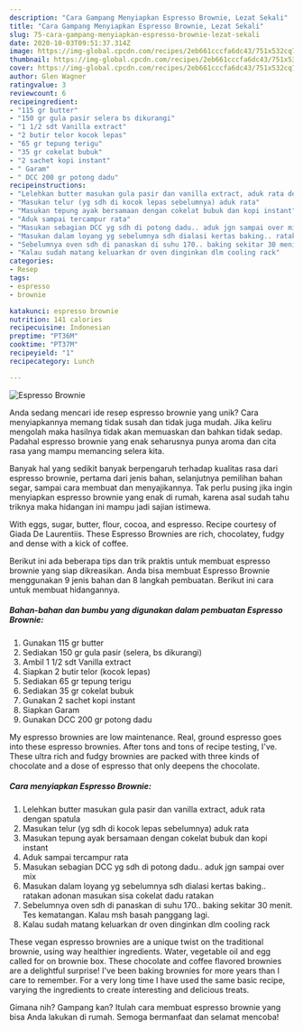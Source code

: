 ```yaml
---
description: "Cara Gampang Menyiapkan Espresso Brownie, Lezat Sekali"
title: "Cara Gampang Menyiapkan Espresso Brownie, Lezat Sekali"
slug: 75-cara-gampang-menyiapkan-espresso-brownie-lezat-sekali
date: 2020-10-03T09:51:37.314Z
image: https://img-global.cpcdn.com/recipes/2eb661cccfa6dc43/751x532cq70/espresso-brownie-foto-resep-utama.jpg
thumbnail: https://img-global.cpcdn.com/recipes/2eb661cccfa6dc43/751x532cq70/espresso-brownie-foto-resep-utama.jpg
cover: https://img-global.cpcdn.com/recipes/2eb661cccfa6dc43/751x532cq70/espresso-brownie-foto-resep-utama.jpg
author: Glen Wagner
ratingvalue: 3
reviewcount: 6
recipeingredient:
- "115 gr butter"
- "150 gr gula pasir selera bs dikurangi"
- "1 1/2 sdt Vanilla extract"
- "2 butir telor kocok lepas"
- "65 gr tepung terigu"
- "35 gr cokelat bubuk"
- "2 sachet kopi instant"
- " Garam"
- " DCC 200 gr potong dadu"
recipeinstructions:
- "Lelehkan butter masukan gula pasir dan vanilla extract, aduk rata dengan spatula"
- "Masukan telur (yg sdh di kocok lepas sebelumnya) aduk rata"
- "Masukan tepung ayak bersamaan dengan cokelat bubuk dan kopi instant"
- "Aduk sampai tercampur rata"
- "Masukan sebagian DCC yg sdh di potong dadu.. aduk jgn sampai over mix"
- "Masukan dalam loyang yg sebelumnya sdh dialasi kertas baking.. ratakan adonan masukan sisa cokelat dadu ratakan"
- "Sebelumnya oven sdh di panaskan di suhu 170.. baking sekitar 30 menit. Tes kematangan. Kalau msh basah panggang lagi."
- "Kalau sudah matang keluarkan dr oven dinginkan dlm cooling rack"
categories:
- Resep
tags:
- espresso
- brownie

katakunci: espresso brownie 
nutrition: 141 calories
recipecuisine: Indonesian
preptime: "PT36M"
cooktime: "PT37M"
recipeyield: "1"
recipecategory: Lunch

---
```



![Espresso Brownie](https://img-global.cpcdn.com/recipes/2eb661cccfa6dc43/751x532cq70/espresso-brownie-foto-resep-utama.jpg)

Anda sedang mencari ide resep espresso brownie yang unik? Cara menyiapkannya memang tidak susah dan tidak juga mudah. Jika keliru mengolah maka hasilnya tidak akan memuaskan dan bahkan tidak sedap. Padahal espresso brownie yang enak seharusnya punya aroma dan cita rasa yang mampu memancing selera kita.

Banyak hal yang sedikit banyak berpengaruh terhadap kualitas rasa dari espresso brownie, pertama dari jenis bahan, selanjutnya pemilihan bahan segar, sampai cara membuat dan menyajikannya. Tak perlu pusing jika ingin menyiapkan espresso brownie yang enak di rumah, karena asal sudah tahu triknya maka hidangan ini mampu jadi sajian istimewa.

With eggs, sugar, butter, flour, cocoa, and espresso. Recipe courtesy of Giada De Laurentiis. These Espresso Brownies are rich, chocolatey, fudgy and dense with a kick of coffee.


Berikut ini ada beberapa tips dan trik praktis untuk membuat espresso brownie yang siap dikreasikan. Anda bisa membuat Espresso Brownie menggunakan 9 jenis bahan dan 8 langkah pembuatan. Berikut ini cara untuk membuat hidangannya.

<!--inarticleads1-->

##### Bahan-bahan dan bumbu yang digunakan dalam pembuatan Espresso Brownie:

1. Gunakan 115 gr butter
1. Sediakan 150 gr gula pasir (selera, bs dikurangi)
1. Ambil 1 1/2 sdt Vanilla extract
1. Siapkan 2 butir telor (kocok lepas)
1. Sediakan 65 gr tepung terigu
1. Sediakan 35 gr cokelat bubuk
1. Gunakan 2 sachet kopi instant
1. Siapkan  Garam
1. Gunakan  DCC 200 gr potong dadu


My espresso brownies are low maintenance. Real, ground espresso goes into these espresso brownies. After tons and tons of recipe testing, I&#39;ve. These ultra rich and fudgy brownies are packed with three kinds of chocolate and a dose of espresso that only deepens the chocolate. 

<!--inarticleads2-->

##### Cara menyiapkan Espresso Brownie:

1. Lelehkan butter masukan gula pasir dan vanilla extract, aduk rata dengan spatula
1. Masukan telur (yg sdh di kocok lepas sebelumnya) aduk rata
1. Masukan tepung ayak bersamaan dengan cokelat bubuk dan kopi instant
1. Aduk sampai tercampur rata
1. Masukan sebagian DCC yg sdh di potong dadu.. aduk jgn sampai over mix
1. Masukan dalam loyang yg sebelumnya sdh dialasi kertas baking.. ratakan adonan masukan sisa cokelat dadu ratakan
1. Sebelumnya oven sdh di panaskan di suhu 170.. baking sekitar 30 menit. Tes kematangan. Kalau msh basah panggang lagi.
1. Kalau sudah matang keluarkan dr oven dinginkan dlm cooling rack


These vegan espresso brownies are a unique twist on the traditional brownie, using way healthier ingredients. Water, vegetable oil and egg called for on brownie box. These chocolate and coffee flavored brownies are a delightful surprise! I&#39;ve been baking brownies for more years than I care to remember. For a very long time I have used the same basic recipe, varying the ingredients to create interesting and delicious treats. 

Gimana nih? Gampang kan? Itulah cara membuat espresso brownie yang bisa Anda lakukan di rumah. Semoga bermanfaat dan selamat mencoba!
